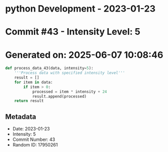 ﻿# python Development - 2023-01-23
# Commit #43 - Intensity Level: 5
# Generated on: 2025-06-07 10:08:46
```python
def process_data_43(data, intensity=5):
    '''Process data with specified intensity level'''
    result = []
    for item in data:
        if item > 0:
            processed = item * intensity + 24
            result.append(processed)
    return result
```
## Metadata
- Date: 2023-01-23
- Intensity: 5
- Commit Number: 43
- Random ID: 17950261
